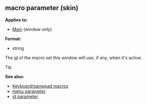 ## macro parameter (skin)

<!-- -->
**Applies to:**
+   [Main](/ref/skin/control/main.md)  (window only)
<!-- -->
**Format:**
+   string


The [id](/ref/skin/param/id.md) of the macro set this
window will use, if any, when it\'s active.

> [!TIP] 
> **See also:**
> +   [Keyboard/gamepad macros](/ref/skin/menu.md) 
> +   [menu parameter](/ref/skin/param/menu.md) 
> +   [id parameter](/ref/skin/param/id.md) 